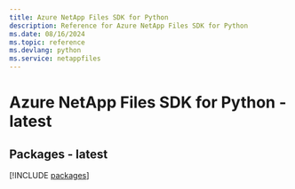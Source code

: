 ```yaml
---
title: Azure NetApp Files SDK for Python
description: Reference for Azure NetApp Files SDK for Python
ms.date: 08/16/2024
ms.topic: reference
ms.devlang: python
ms.service: netappfiles
---
```

# Azure NetApp Files SDK for Python - latest
## Packages - latest
[!INCLUDE [packages](netapp-files-index.md)]